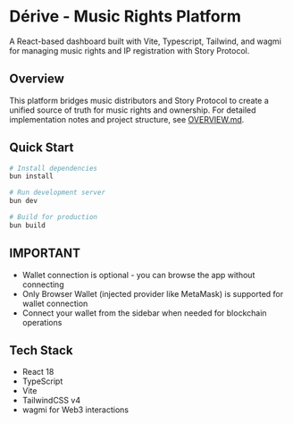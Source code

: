 # Dérive - Music Rights Platform

A React-based dashboard built with Vite, Typescript, Tailwind, and wagmi for managing music rights and IP registration with Story Protocol.

## Overview

This platform bridges music distributors and Story Protocol to create a unified source of truth for music rights and ownership. For detailed implementation notes and project structure, see [OVERVIEW.md](./OVERVIEW.md).

## Quick Start

```bash
# Install dependencies
bun install

# Run development server
bun dev

# Build for production
bun build
```

## IMPORTANT

- Wallet connection is optional - you can browse the app without connecting
- Only Browser Wallet (injected provider like MetaMask) is supported for wallet connection
- Connect your wallet from the sidebar when needed for blockchain operations

## Tech Stack

- React 18
- TypeScript
- Vite
- TailwindCSS v4
- wagmi for Web3 interactions

